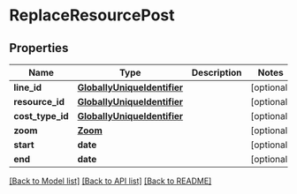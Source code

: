 # ReplaceResourcePost

## Properties
Name | Type | Description | Notes
------------ | ------------- | ------------- | -------------
**line_id** | [**GloballyUniqueIdentifier**](GloballyUniqueIdentifier.md) |  | [optional] 
**resource_id** | [**GloballyUniqueIdentifier**](GloballyUniqueIdentifier.md) |  | [optional] 
**cost_type_id** | [**GloballyUniqueIdentifier**](GloballyUniqueIdentifier.md) |  | [optional] 
**zoom** | [**Zoom**](Zoom.md) |  | [optional] 
**start** | **date** |  | [optional] 
**end** | **date** |  | [optional] 

[[Back to Model list]](../README.md#documentation-for-models) [[Back to API list]](../README.md#documentation-for-api-endpoints) [[Back to README]](../README.md)

